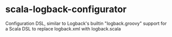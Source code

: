 # scala-logback-configurator
Configuration DSL, similar to Logback's builtin "logback.groovy" support for a Scala DSL to replace logback.xml with logback.scala
